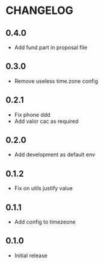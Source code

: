 # CHANGELOG

## 0.4.0

* Add fund part in proposal file

## 0.3.0

* Remove useless time.zone config

## 0.2.1

* Fix phone ddd
* Add valor cac as required

## 0.2.0

* Add development as default env

## 0.1.2

* Fix on utils justify value

## 0.1.1

* Add config to timezeone

## 0.1.0

* Initial release
